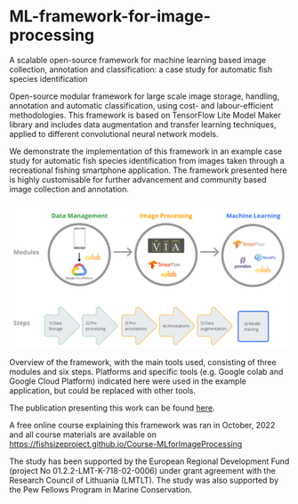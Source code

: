 # ML-framework-for-image-processing

A scalable open-source framework for machine learning based image collection, annotation and classification: a case study for automatic fish species identification

Open-source modular framework for large scale image storage, handling, annotation and automatic classification, using cost- and labour-efficient methodologies. This framework is based on TensorFlow Lite Model Maker library and includes data augmentation and transfer learning techniques, applied to different convolutional neural network models. 

We demonstrate the implementation of this framework in an example case study for automatic fish species identification from images taken through a recreational fishing smartphone application. The framework presented here is highly customisable for further advancement and community based image collection and annotation. 

![Sentiment Python](fig1.png)

Overview of the framework, with the main tools used, consisting of three modules and six steps. Platforms and specific tools (e.g. Google colab and Google Cloud Platform) indicated here were used in the example application, but could be replaced with other tools.

The publication presenting this work can be found [here](https://www.mdpi.com/2071-1050/14/21/14324).

A free online course explaining this framework was ran in October, 2022 and all course materials are available on https://fishsizeproject.github.io/Course-MLforImageProcessing

The study has been supported by the European Regional Development Fund (project No 01.2.2-LMT-K-718-02-0006) under grant agreement with the Research Council of Lithuania (LMTLT). The study was also supported by the Pew Fellows Program in Marine Conservation. 
